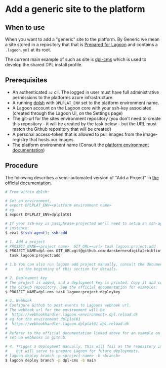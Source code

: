 # Add a generic site to the platform

## When to use

When you want to add a "generic" site to the platform. By Generic we mean a site
stored in a repository that that is [Prepared for Lagoon](https://docs.lagoon.sh/drupal/step-by-step-getting-drupal-ready-to-run-on-lagoon/)
and contains a `.lagoon.yml` at its root.

The current main example of such as site is [dpl-cms](https://github.com/danskernesdigitalebibliotek/dpl-cms)
which is used to develop the shared DPL install profile.

## Prerequisites

* An authenticated `az` cli. The logged in user must have full administrative
  permissions to the platforms azure infrastructure.
* A running [dplsh](using-dplsh.md) with `DPLPLAT_ENV` set to the platform
  environment name.
* A Lagoon account on the Lagoon core with your ssh-key associated (created through
  the Lagoon UI, on the Settings page)
* The git-url for the sites environment repository (you don't need to create this
  repository - it will be created by the task below - but the URL must match the
  Github repository that will be created)
* A personal access-token that is allowed to pull images from the image-registry
  that hosts our images.
* The platform environment name (Consult the [platform environment documentation](https://github.com/danskernesdigitalebibliotek/dpl-platform/wiki/Platform-Environments))

## Procedure

The following describes a semi-automated version of "Add a Project" in
[the official documentation](https://docs.lagoon.sh/installing-lagoon/add-project/).

```sh
# From within dplsh:

# Set an environment,
# export DPLPLAT_ENV=<platform environment name>
# eg.
$ export DPLPLAT_ENV=dplplat01

# If your ssh-key is passphrase-projected we'll need to setup an ssh-agent
# instance:
$ eval $(ssh-agent); ssh-add

# 1. Add a project
# PROJECT_NAME=<project name>  GIT_URL=<url> task lagoon:project:add
$ PROJECT_NAME=dpl-cms GIT_URL=git@github.com:danskernesdigitalebibliotek/dpl-cms.git\
  task lagoon:project:add

# 1.b You can also run lagoon add project manually, consult the documentation linked
#     in the beginning of this section for details.

# 2. Deployment key
# The project is added, and a deployment key is printed. Copy it and configure
# the GitHub repository. See the official documentation for examples.
$ PROJECT_NAME=dpl-cms task lagoon:project:deploykey

# 3. Webhook
# Configure Github to post events to Lagoons webhook url.
# The webhook url for the environment will be
#  https://webhookhandler.lagoon.<environment>.dpl.reload.dk
# eg for the environment dplplat01
#  https://webhookhandler.lagoon.dplplat01.dpl.reload.dk
#
# Referer to the official documentation linked above for an example on how to
# set up webhooks in github.

# 4. Trigger a deployment manually, this will fail as the repository is empty
#    but will serve to prepare Lagoon for future deployments.
# lagoon deploy branch -p <project-name> -b <branch>
$ lagoon deploy branch -p dpl-cms -b main
```
